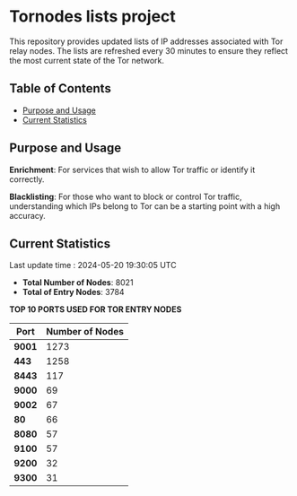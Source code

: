 # Tornodes lists project

This repository provides updated lists of IP addresses associated with Tor relay nodes. The lists are refreshed every 30 minutes to ensure they reflect the most current state of the Tor network.

## Table of Contents

- [Purpose and Usage](#purpose-and-usage)
- [Current Statistics](#current-statistics)


## Purpose and Usage

**Enrichment**: For services that wish to allow Tor traffic or identify it correctly.

**Blacklisting**: For those who want to block or control Tor traffic, understanding which IPs belong to Tor can be a starting point with a high accuracy.

## Current Statistics

Last update time : 2024-05-20 19:30:05 UTC

- **Total Number of Nodes**: 8021
- **Total of Entry Nodes**: 3784

**TOP 10 PORTS USED FOR TOR ENTRY NODES**

| **Port** | **Number of Nodes** |
|------|-----------------|
| **9001**   | 1273  |
| **443**   | 1258  |
| **8443**   | 117  |
| **9000**   | 69  |
| **9002**   | 67  |
| **80**   | 66  |
| **8080**   | 57  |
| **9100**   | 57  |
| **9200**   | 32  |
| **9300**   | 31  |

